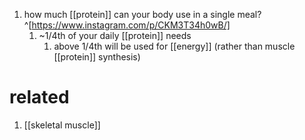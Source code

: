 1. how much [[protein]] can your body use in a single meal?^[https://www.instagram.com/p/CKM3T34h0wB/]
	1. ~1/4th of your daily [[protein]] needs
		1. above 1/4th will be used for [[energy]] (rather than muscle [[protein]] synthesis)

# related
1. [[skeletal muscle]]